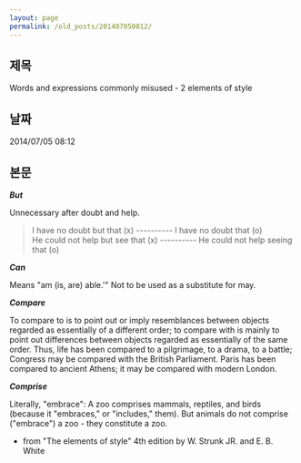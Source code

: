 ```yaml
---
layout: page
permalink: /old_posts/201407050812/
---
```


## 제목
Words and expressions commonly misused - 2 elements of style

## 날짜
2014/07/05 08:12

## 본문
<strong><em>But</em></strong>

Unnecessary after doubt and help.

<blockquote>I have no doubt but that (x) ---------- I have no doubt that (o)<br/>He could not help but see that (x) ---------- He could not help seeing that (o)<br/></blockquote>
<strong><em>Can</em></strong>

Means "am (is, are) able.'" Not to be used as a substitute for may.

<strong><em>Compare</em></strong>

To compare to is to point out or imply resemblances between objects regarded as essentially of a different order; to compare with is mainly to point out differences between objects regarded as essentially of the same order. Thus, life has been compared to a pilgrimage, to a drama, to a battle; Congress may be compared with the British Parliament. Paris has been compared to ancient Athens; it may be compared with modern London.

<strong><em>Comprise</em></strong>

Literally, "embrace": A zoo comprises mammals, reptiles, and birds (because it "embraces," or "includes," them). But animals do not comprise ("embrace") a zoo - they constitute a zoo.

- from "The elements of style" 4th edition by W. Strunk JR. and E. B. White